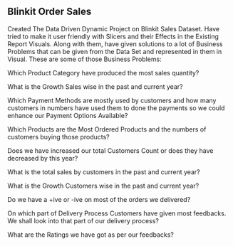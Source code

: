 ## Blinkit Order Sales
Created The Data Driven Dynamic Project on Blinkit Sales Dataset. Have tried to make it user friendly with Slicers and their Effects in the 
Existing Report Visuals. 
Along with them, have given solutions to a lot of Business Problems that can be given from the Data Set and represented in them in Visual.
These are some of those Business Problems:

Which Product Category have produced the most sales quantity?

What is the Growth Sales wise in the past and current year?

Which Payment Methods are mostly used by customers and how many customers
in numbers have used them to done the
payments so we could enhance our Payment Options Available?

Which Products are the Most Ordered Products
and the numbers of customers buying those products?

Does we have increased our total Customers Count or does they 
have decreased by this year?

What is the total sales by customers in the past and current year?

What is the Growth Customers wise in the past and current year?

Do we have a +ive or -ive on most of the orders we delivered?

On which part of Delivery Process Customers have given most feedbacks.
We shall look into that part of our delivery process?

What are the Ratings we have got as per our feedbacks?
